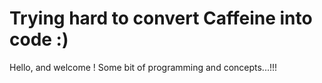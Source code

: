 Trying hard to convert Caffeine into code :)
=========================

 
Hello, and welcome !
Some bit of programming and concepts...!!!
